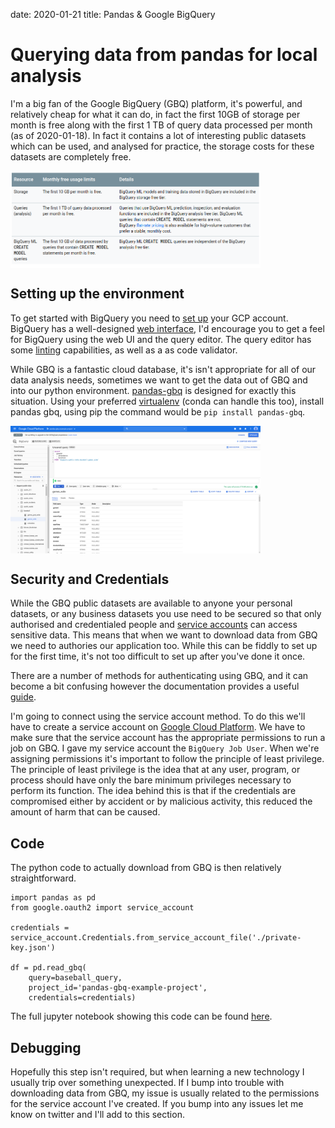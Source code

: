 date: 2020-01-21
title: Pandas & Google BigQuery

# Querying data from pandas for local analysis

I'm a big fan of the Google BigQuery (GBQ) platform, it's powerful, and relatively cheap for what it can do, in fact the first 10GB of storage per month is free along with the first 1 TB of query data processed per month (as of 2020-01-18). In fact it contains a lot of interesting public datasets which can be used, and analysed for practice, the storage costs for these datasets are completely free.

<img src="/static/pictures/pandas-gbq/gbq-pricing.png" alt="BigQuery Pricing" style="width:400px;display:block;margin-left:0;"/>

## Setting up the environment

To get started with BigQuery you need to [set up](https://cloud.google.com/gcp/getting-started/) your GCP account. BigQuery has a well-designed [web interface](https://cloud.google.com/bigquery/docs/quickstarts/quickstart-web-ui), I'd encourage you to get a feel for BigQuery using the web UI and the query editor. The query editor has some [linting](https://code.visualstudio.com/docs/python/linting) capabilities, as well as a as code validator.

While GBQ is a fantastic cloud database, it's isn't appropriate for all of our data analysis needs, sometimes we want to get the data out of GBQ and into our python environment. [pandas-gbq](https://pandas-gbq.readthedocs.io/en/latest/) is designed for exactly this situation. Using your preferred [virtualenv](https://docs.python-guide.org/dev/virtualenvs/) (conda can handle this too), install pandas gbq, using pip the command would be `pip install pandas-gbq`.

<img src="/static/pictures/pandas-gbq/gbq-screenshot.png" alt="BigQuery UI" style="width:400px;display:block;margin-left:0;"/>

## Security and Credentials

While the GBQ public datasets are available to anyone your personal datasets, or any business datasets you use need to be secured so that only authorised and credentialed people and [service accounts](https://cloud.google.com/iam/docs/understanding-service-accounts) can access sensitive data. This means that when we want to download data from GBQ we need to authories our application too. While this can be fiddly to set up for the first time, it's not too difficult to set up after you've done it once.  

There are a number of methods for authenticating using GBQ, and it can become a bit confusing however the documentation provides a useful [guide](https://pandas-gbq.readthedocs.io/en/latest/howto/authentication.html).  

I'm going to connect using the service account method. To do this we'll have to create a service account on [Google Cloud Platform](https://console.cloud.google.com/apis/credentials/serviceaccountkey). We have to make sure that the service account has the appropriate permissions to run a job on GBQ. I gave my service account the `BigQuery Job User`. When we're assigning permissions it's important to follow the principle of least privilege. The principle of least privilege is the idea that at any user, program, or process should have only the bare minimum privileges necessary to perform its function. The idea behind this is that if the credentials are compromised either by accident or by malicious activity, this reduced the amount of harm that can be caused.

## Code

The python code to actually download from GBQ is then relatively straightforward.

```[python]
import pandas as pd
from google.oauth2 import service_account

credentials = service_account.Credentials.from_service_account_file('./private-key.json')

df = pd.read_gbq(
    query=baseball_query,
    project_id='pandas-gbq-example-project',
    credentials=credentials)
```

The full jupyter notebook showing this code can be found [here](https://github.com/jaspajjr/pandas-gbq-example).

## Debugging

Hopefully this step isn't required, but when learning a new technology I usually trip over something unexpected. If I bump into trouble with downloading data from GBQ, my issue is usually related to the permissions for the service account I've created. If you bump into any issues let me know on twitter and I'll add to this section.
